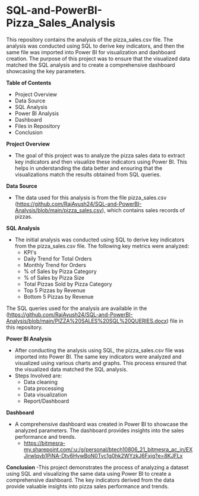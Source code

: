 # SQL-and-PowerBI-Pizza_Sales_Analysis
This repository contains the analysis of the pizza_sales.csv file. The analysis was conducted using SQL to derive key indicators, and then the same file was imported into Power BI for visualization and dashboard creation. The purpose of this project was to ensure that the visualized data matched the SQL analysis and to create a comprehensive dashboard showcasing the key parameters.

**Table of Contents**
- Project Overview
- Data Source
- SQL Analysis
- Power BI Analysis
- Dashboard
- Files in Repository
- Conclusion

**Project Overview**
- The goal of this project was to analyze the pizza sales data to extract key indicators and then visualize these indicators using Power BI. This helps in understanding the data better and ensuring that the visualizations match the results obtained from SQL queries.

**Data Source**
- The data used for this analysis is from the file pizza_sales.csv (https://github.com/RajAyush24/SQL-and-PowerBI-Analysis/blob/main/pizza_sales.csv), which contains sales records of pizzas.

**SQL Analysis**
- The initial analysis was conducted using SQL to derive key indicators from the pizza_sales.csv file. The following key metrics were analyzed:
  - KPI's
  - Daily Trend for Total Orders
  - Monthly Trend for Orders
  - % of Sales by Pizza Category
  - % of Sales by Pizza Size
  - Total Pizzas Sold by Pizza Category
  - Top 5 Pizzas by Revenue
  - Bottom 5 Pizzas by Revenue

The SQL queries used for the analysis are available in the (https://github.com/RajAyush24/SQL-and-PowerBI-Analysis/blob/main/PIZZA%20SALES%20SQL%20QUERIES.docx) file in this repository.

**Power BI Analysis**
- After conducting the analysis using SQL, the pizza_sales.csv file was imported into Power BI. The same key indicators were analyzed and visualized using various charts and graphs. This process ensured that the visualized data matched the SQL analysis.
- Steps Involved are:
  - Data cleaning
  - Data processing
  - Data visualization
  - Report/Dashboard

**Dashboard**
- A comprehensive dashboard was created in Power BI to showcase the analyzed parameters. The dashboard provides insights into the sales performance and trends.
  - https://bitmesra-my.sharepoint.com/:u:/g/personal/btech10806_21_bitmesra_ac_in/EXJirwIqvb1PiNA-Dtv6HywBoN0Tvc1g0hk2WYzkJ6Fxjg?e=8KJFLx
 
**Conclusion**
-This project demonstrates the process of analyzing a dataset using SQL and visualizing the same data using Power BI to create a comprehensive dashboard. The key indicators derived from the data provide valuable insights into pizza sales performance and trends.
